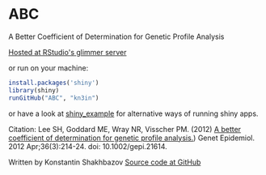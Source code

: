ABC
===

A Better Coefficient of Determination for Genetic Profile Analysis

[Hosted at RStudio's glimmer server](http://glimmer.rstudio.com/kn3in/ABC/)

or run on your machine:
```R
install.packages('shiny')
library(shiny)
runGitHub("ABC", "kn3in")
```

or have a look at [shiny_example](https://github.com/rstudio/shiny_example)
for alternative ways of running shiny apps.

Citation: Lee SH, Goddard ME, Wray NR, Visscher PM. (2012) [A better coefficient of determination for genetic profile analysis.](http://onlinelibrary.wiley.com/doi/10.1002/gepi.21614/abstract)) Genet Epidemiol. 2012 Apr;36(3):214-24. doi: 10.1002/gepi.21614.

Written by Konstantin Shakhbazov [Source code at GitHub](https://github.com/kn3in/ABC)